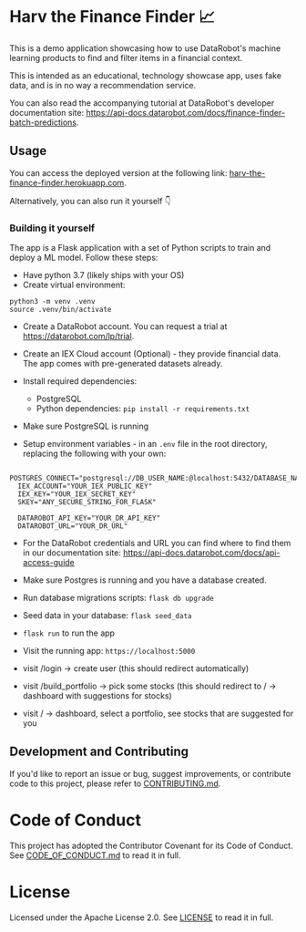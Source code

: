 # Harv the Finance Finder 📈

This is a demo application showcasing how to use DataRobot's machine learning products to find and filter items in a financial context.

This is intended as an educational, technology showcase app, uses fake data, and is in no way a recommendation service.

You can also read the accompanying tutorial at DataRobot's developer documentation site: https://api-docs.datarobot.com/docs/finance-finder-batch-predictions.

## Usage

You can access the deployed version at the following link: [harv-the-finance-finder.herokuapp.com](https://harv-the-finance-finder.herokuapp.com).

Alternatively, you can also run it yourself 👇

### Building it yourself

The app is a Flask application with a set of Python scripts to train and deploy a ML model. Follow these steps:

- Have python 3.7 (likely ships with your OS)
- Create virtual environment:
  
```shell
python3 -m venv .venv
source .venv/bin/activate
```
- Create a DataRobot account. You can request a trial at https://datarobot.com/lp/trial. 
- Create an IEX Cloud account (Optional) - they provide financial data. The app comes with pre-generated datasets already.

- Install required dependencies:
  - PostgreSQL
  - Python dependencies: `pip install -r requirements.txt`

- Make sure PostgreSQL is running 

- Setup environment variables - in an `.env` file in the root directory, replacing the following with your own:

```shell
  POSTGRES_CONNECT="postgresql://DB_USER_NAME:@localhost:5432/DATABASE_NAME"
  IEX_ACCOUNT="YOUR_IEX_PUBLIC_KEY"
  IEX_KEY="YOUR_IEX_SECRET_KEY"
  SKEY="ANY_SECURE_STRING_FOR_FLASK"

  DATAROBOT_API_KEY="YOUR_DR_API_KEY"
  DATAROBOT_URL="YOUR_DR_URL"
```

- For the DataRobot credentials and URL you can find where to find them in our documentation site: https://api-docs.datarobot.com/docs/api-access-guide

- Make sure Postgres is running and you have a database created.

- Run database migrations scripts: `flask db upgrade`
- Seed data in your database: `flask seed_data`
- `flask run` to run the app

- Visit the running app: `https://localhost:5000`

- visit /login -> create user (this should redirect automatically)
- visit /build_portfolio -> pick some stocks (this should redirect to / -> dashboard with suggestions for stocks)
- visit / -> dashboard, select a portfolio, see stocks that are suggested for you

## Development and Contributing

If you'd like to report an issue or bug, suggest improvements, or contribute code to this project, please refer to [CONTRIBUTING.md](CONTRIBUTING.md).


# Code of Conduct

This project has adopted the Contributor Covenant for its Code of Conduct. 
See [CODE_OF_CONDUCT.md](CODE_OF_CONDUCT.md) to read it in full.

# License

Licensed under the Apache License 2.0. 
See [LICENSE](LICENSE) to read it in full.


